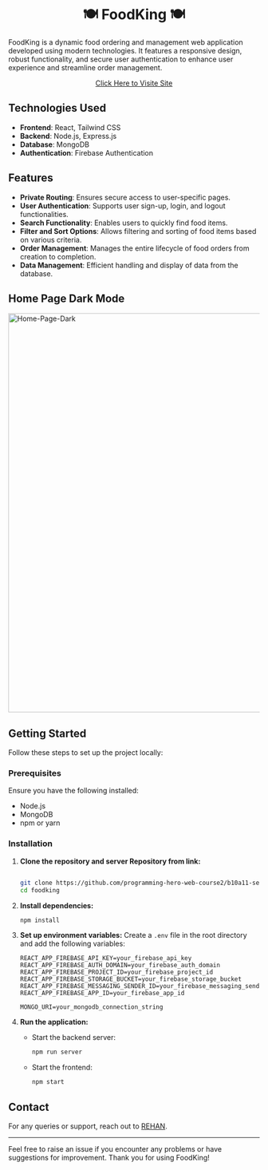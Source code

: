 

<h1 align='center'>🍽️  FoodKing  🍽️</h1> 

FoodKing is a dynamic food ordering and management web application developed using modern technologies. It features a responsive design, robust functionality, and secure user authentication to enhance user experience and streamline order management.

<p align='center'>
    <a href="https://foodking-d2588.web.app/"> Click Here to Visite Site </a>
</p> 

## Technologies Used

- **Frontend**: React, Tailwind CSS
- **Backend**: Node.js, Express.js
- **Database**: MongoDB
- **Authentication**: Firebase Authentication

## Features

- **Private Routing**: Ensures secure access to user-specific pages.
- **User Authentication**: Supports user sign-up, login, and logout functionalities.
- **Search Functionality**: Enables users to quickly find food items.
- **Filter and Sort Options**: Allows filtering and sorting of food items based on various criteria.
- **Order Management**: Manages the entire lifecycle of food orders from creation to completion.
- **Data Management**: Efficient handling and display of data from the database.


## Home Page Dark Mode

<p><img src="https://ibb.co.com/Jj57BvwT" alt="Home-Page-Dark" border="0" width="800"></p>


## Getting Started

Follow these steps to set up the project locally:

### Prerequisites

Ensure you have the following installed:
- Node.js
- MongoDB
- npm or yarn

### Installation

1. **Clone the repository and server Repository from link:**
   ```bash
   
   git clone https://github.com/programming-hero-web-course2/b10a11-server-side-rehan606.git
   cd foodking
   ```

2. **Install dependencies:**
   ```bash
   npm install
   ```

3. **Set up environment variables:**
   Create a `.env` file in the root directory and add the following variables:
   ```env
   REACT_APP_FIREBASE_API_KEY=your_firebase_api_key
   REACT_APP_FIREBASE_AUTH_DOMAIN=your_firebase_auth_domain
   REACT_APP_FIREBASE_PROJECT_ID=your_firebase_project_id
   REACT_APP_FIREBASE_STORAGE_BUCKET=your_firebase_storage_bucket
   REACT_APP_FIREBASE_MESSAGING_SENDER_ID=your_firebase_messaging_sender_id
   REACT_APP_FIREBASE_APP_ID=your_firebase_app_id

   MONGO_URI=your_mongodb_connection_string
   ```

4. **Run the application:**
   - Start the backend server:
     ```bash
     npm run server
     ```
   - Start the frontend:
     ```bash
     npm start
     ```






## Contact

For any queries or support, reach out to [REHAN](mailto:rehanlemu@gmail.com).

---

Feel free to raise an issue if you encounter any problems or have suggestions for improvement. Thank you for using FoodKing!

